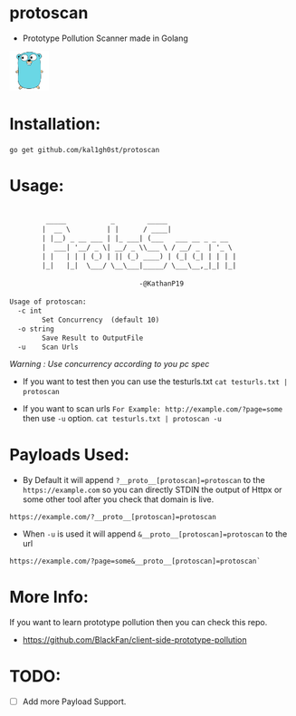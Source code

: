 # protoscan
* Prototype Pollution Scanner made in Golang
<p align="left">
    <img src="https://raw.githubusercontent.com/devicons/devicon/master/icons/go/go-original.svg" alt="go" width="70" height="70"/>
    </p>

# Installation:

`go get github.com/kal1gh0st/protoscan`

# Usage:
```

         _____           _        _____                 
        |  __ \         | |      / ____|                
        | |__) _ __ ___ | |_ ___| (___   ___ __ _ _ __  
        |  ___| '__/ _ \| __/ _ \\___ \ / __/ _  | '_ \ 
        | |   | | | (_) | || (_) ____) | (_| (_| | | | |
        |_|   |_|  \___/ \__\___|_____/ \___\__,_|_| |_|

                                -@KathanP19

Usage of protoscan:
  -c int
        Set Concurrency  (default 10)
  -o string
        Save Result to OutputFile
  -u    Scan Urls 
```
*Warning : Use concurrency according to you pc spec* 
* If you want to test then you can use the testurls.txt
`cat testurls.txt | protoscan`

* If you want to scan urls `For Example: http://example.com/?page=some` then use `-u` option.
`cat testurls.txt | protoscan -u`

# Payloads Used:
* By Default it will append `?__proto__[protoscan]=protoscan` to the `https://example.com` so you can directly STDIN the output of Httpx or some other tool after you check that domain is live.
```
https://example.com/?__proto__[protoscan]=protoscan
```
* When `-u` is used it will append `&__proto__[protoscan]=protoscan` to the url 
```
https://example.com/?page=some&__proto__[protoscan]=protoscan`
```

# More Info:
If you want to learn prototype pollution then you can check this repo.
- https://github.com/BlackFan/client-side-prototype-pollution

# TODO:
- [ ] Add more Payload Support. 
